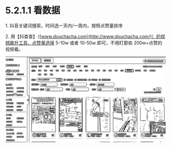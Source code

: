 # 5.2.1.1 看数据

1\. 抖音关键词搜索，时间选一天内/一周内，按照点赞量排序

2\. 用【抖查查】（[www.douchacha.com](http://www.douchacha.com/)）的视频飙升工具，点赞量选择 5-10w 或者 10-50w 即可，不用盯那些 200w+点赞的视频看。

![](img/6743ba3145ff9b015b5a9196243af6d7.png)
